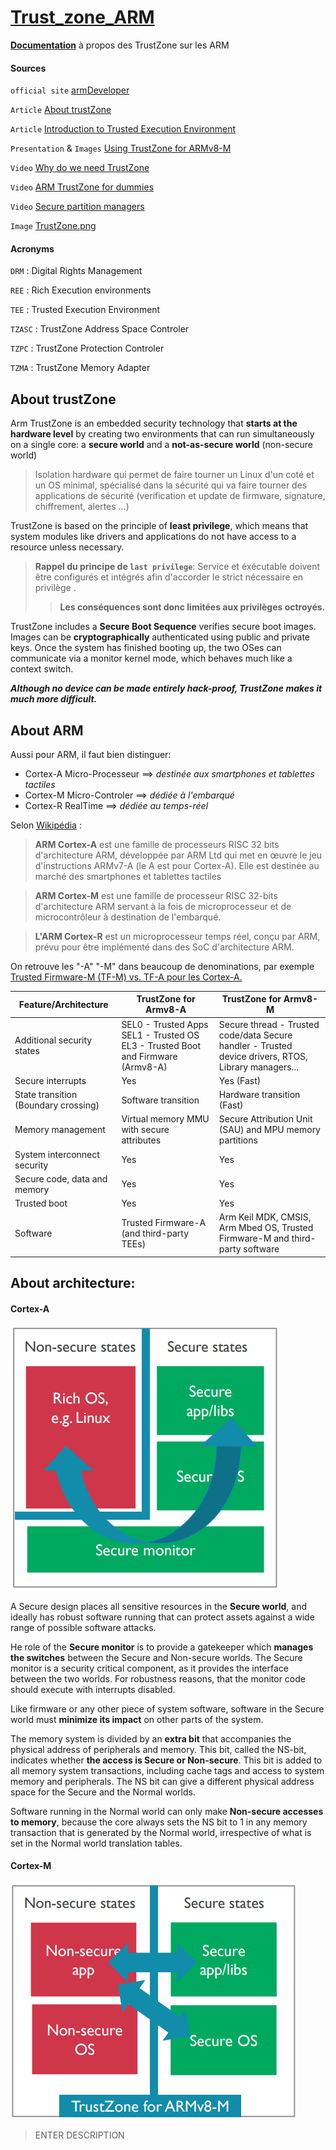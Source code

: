# <ins>Trust_zone_ARM </ins>

 <ins>**Documentation**</ins> à propos des TrustZone sur les ARM

#### Sources

``official site`` [armDeveloper](https://developer.arm.com/ip-products/security-ip/trustzone)

``Article`` [About trustZone](https://www.microcontrollertips.com/embedded-security-brief-arm-trustzone-explained/)

``Article`` [Introduction to Trusted Execution Environment](https://blog.quarkslab.com/introduction-to-trusted-execution-environment-arms-trustzone.html)

``Presentation`` & ``Images`` [Using TrustZone for ARMv8-M](https://www2.keil.com/docs/default-source/default-document-library/using_trustzone_on_arm_cortex-m23_and_cortex-m33.pdf?sfvrsn=2)

``Video`` [Why do we need TrustZone](https://youtu.be/5D2TJztL4CE)

``Video`` [ARM TrustZone for dummies](https://www.youtube.com/watch?v=ecBByjwny3s)

``Video`` [Secure partition managers](https://www.youtube.com/watch?v=72OtwkavOvM)

``Image`` [TrustZone.png](https://developer.arm.com/ip-products/security-ip/trustzone/trustzone-for-cortex-m)

#### Acronyms

``DRM`` : Digital Rights Management

``REE`` : Rich Execution environments

``TEE`` : Trusted Execution Environment

``TZASC`` : TrustZone Address Space Controler

``TZPC`` : TrustZone Protection Controler

``TZMA`` : TrustZone Memory Adapter


## About trustZone

Arm TrustZone is an embedded security technology that **starts at the hardware level** by creating two environments that can run simultaneously on a single core: a **secure world** and a **not-as-secure world** (non-secure world)

> Isolation hardware qui permet de faire tourner un Linux d'un coté et un OS minimal, spécialisé dans la sécurité qui va faire tourner des applications de sécurité (verification et update de firmware, signature, chiffrement, alertes ...)

TrustZone is based on the principle of **least privilege**, which means that system modules like drivers and applications do not have access to a resource unless necessary.

> **Rappel du principe de ``last privilege``**:
Service et éxécutable doivent être configurés et intégrés afin d'accorder le strict nécessaire en privilège .
>> **Les conséquences sont donc limitées aux privilèges octroyés.**

TrustZone includes a **Secure Boot Sequence** verifies secure boot images. Images can be **cryptographically** authenticated using public and private keys. Once the system has finished booting up, the two OSes can communicate via a monitor kernel mode, which behaves much like a context switch.

***Although no device can be made entirely hack-proof, TrustZone makes it much more difficult.***


## About ARM

Aussi pour ARM, il faut bien distinguer:
* Cortex-A  Micro-Processeur ==> *destinée aux smartphones et tablettes tactiles*
*	Cortex-M Micro-Controler ==> *dédiée à l'embarqué*
*	Cortex-R RealTime ==> *dédiée au temps-réel*

Selon [Wikipédia](https://fr.wikipedia.org/wiki/Architecture_ARM) :

> **ARM Cortex-A** est une famille de processeurs RISC 32 bits d'architecture ARM, développée par ARM Ltd qui met en œuvre le jeu d'instructions ARMv7-A (le A est pour Cortex-A). Elle est destinée au marché des smartphones et tablettes tactiles

> **ARM Cortex-M** est une famille de processeur RISC 32-bits d'architecture ARM servant à la fois de microprocesseur et de microcontrôleur à destination de l'embarqué.

> **L'ARM Cortex-R** est un microprocesseur temps réel, conçu par ARM, prévu pour être implémenté dans des SoC d'architecture ARM.

On retrouve les "-A" "-M" dans beaucoup de denominations, par exemple [Trusted Firmware-M (TF-M)  vs.  TF-A pour les Cortex-A.](https://developer.arm.com/ip-products/security-ip/trustzone)

Feature/Architecture | TrustZone for Armv8-A | TrustZone for Armv8-M
-------------------- | --------------------- | ---------------------
Additional security states | SEL0 - Trusted Apps SEL1 - Trusted OS EL3 - Trusted Boot and Firmware (Armv8-A) |	Secure thread - Trusted code/data Secure handler - Trusted device drivers, RTOS, Library managers...
Secure interrupts |	Yes |	Yes (Fast)
State transition (Boundary crossing) | Software transition | Hardware transition (Fast)
Memory management |	Virtual memory MMU with secure attributes |	Secure Attribution Unit (SAU) and MPU memory partitions
System interconnect security | Yes | Yes
Secure code, data and memory | Yes | Yes
Trusted boot | Yes | Yes
Software | Trusted Firmware-A (and third-party TEEs) | Arm Keil MDK, CMSIS, Arm Mbed OS, Trusted Firmware-M and third-party software

## About architecture:

#### Cortex-A
![TrustZone_cortex-A](Images/Schemas_TZ_cortex-A.PNG)

A Secure design places all sensitive resources in the **Secure world**, and ideally  has robust software running that can protect assets against a wide range of possible software attacks.

He role of the **Secure monitor** is to provide a gatekeeper which **manages the switches** between the Secure and Non-secure worlds.
The Secure monitor is a security critical component, as it provides the interface between the two worlds. For robustness reasons, that the monitor code should execute with interrupts disabled.

Like firmware or any other piece of system software, software in the Secure world must **minimize its impact** on other parts of the system.

The memory system is divided by an **extra bit** that accompanies the physical address of peripherals and memory. This bit, called the NS-bit, indicates whether **the access is Secure or Non-secure**. This bit is added to all memory system transactions, including cache tags and access to system memory and peripherals. The NS bit can give a different physical address space for the Secure and the Normal worlds.

Software running in the Normal world can only make **Non-secure accesses to memory**, because the core always sets the NS bit to 1 in any memory transaction that is generated by the Normal world, irrespective of what is set in the Normal world translation tables.

#### Cortex-M
![TrustZone](Images/Schemas_TZ_cortex-M.PNG)

> ENTER DESCRIPTION
